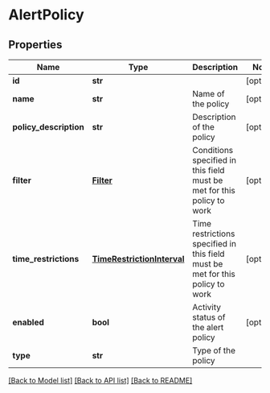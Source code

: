 # AlertPolicy

## Properties
Name | Type | Description | Notes
------------ | ------------- | ------------- | -------------
**id** | **str** |  | [optional] 
**name** | **str** | Name of the policy | [optional] 
**policy_description** | **str** | Description of the policy | [optional] 
**filter** | [**Filter**](Filter.md) | Conditions specified in this field must be met for this policy to work | [optional] 
**time_restrictions** | [**TimeRestrictionInterval**](TimeRestrictionInterval.md) | Time restrictions specified in this field must be met for this policy to work | [optional] 
**enabled** | **bool** | Activity status of the alert policy | [optional] 
**type** | **str** | Type of the policy | 

[[Back to Model list]](../README.md#documentation-for-models) [[Back to API list]](../README.md#documentation-for-api-endpoints) [[Back to README]](../README.md)


